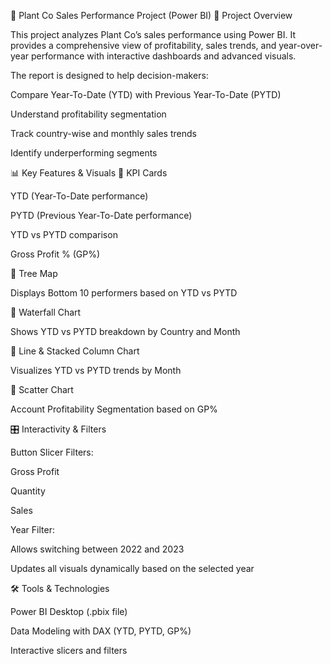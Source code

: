 🌱 Plant Co Sales Performance Project (Power BI)
📌 Project Overview

This project analyzes Plant Co’s sales performance using Power BI.
It provides a comprehensive view of profitability, sales trends, and year-over-year performance with interactive dashboards and advanced visuals.

The report is designed to help decision-makers:

Compare Year-To-Date (YTD) with Previous Year-To-Date (PYTD)

Understand profitability segmentation

Track country-wise and monthly sales trends

Identify underperforming segments

📊 Key Features & Visuals
🔹 KPI Cards

YTD (Year-To-Date performance)

PYTD (Previous Year-To-Date performance)

YTD vs PYTD comparison

Gross Profit % (GP%)

🔹 Tree Map

Displays Bottom 10 performers based on YTD vs PYTD

🔹 Waterfall Chart

Shows YTD vs PYTD breakdown by Country and Month

🔹 Line & Stacked Column Chart

Visualizes YTD vs PYTD trends by Month

🔹 Scatter Chart

Account Profitability Segmentation based on GP%

🎛️ Interactivity & Filters

Button Slicer Filters:

Gross Profit

Quantity

Sales

Year Filter:

Allows switching between 2022 and 2023

Updates all visuals dynamically based on the selected year

🛠️ Tools & Technologies

Power BI Desktop (.pbix file)

Data Modeling with DAX (YTD, PYTD, GP%)

Interactive slicers and filters

